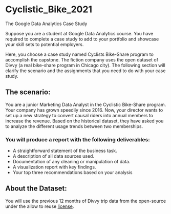# Cyclistic_Bike_2021
The Google Data Analytics Case Study

Suppose you are a student at Google Data Analytics course. You have required to complete a case study to add to your portfolio and showcase your skill sets to potential employers.

Here, you choose a case study named Cyclists Bike-Share program to accomplish the capstone. The fiction company uses the open dataset of Divvy (a real bike-share program in Chicago city). The following section will clarify the scenario and the assignments that you need to do with your case study.

## The scenario:

You are a junior Marketing Data Analyst in the Cyclistic Bike-Share program. Your company has grown speedily since 2016. Now, your director wants to set up a new strategy to convert causal riders into annual members to increase the revenue. Based on the historical dataset, they have asked you to analyze the different usage trends between two memberships.

### You will produce a report with the following deliverables:

- A straightforward statement of the business task.
- A description of all data sources used.
- Documentation of any cleaning or manipulation of data.
- A visualization report with key findings.
- Your top three recommendations based on your analysis

## About the Dataset:

You will use the previous 12 months of Divvy trip data from the open-source under the allow to reuse [license](https://www.divvybikes.com/data-license-agreement).
